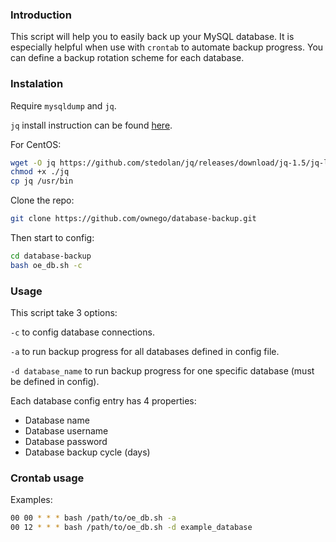 ### Introduction

This script will help you to easily back up your MySQL database. It is especially helpful when use with `crontab` to automate backup progress. You can define a backup rotation scheme for each database.
### Instalation

Require `mysqldump` and `jq`.

`jq` install instruction can be found [here](https://stedolan.github.io/jq/download/).

For CentOS:

```bash
wget -O jq https://github.com/stedolan/jq/releases/download/jq-1.5/jq-linux64
chmod +x ./jq
cp jq /usr/bin
```

Clone the repo: 

```bash
git clone https://github.com/ownego/database-backup.git
```

Then start to config:

```bash
cd database-backup
bash oe_db.sh -c
```

### Usage

This script take 3 options:

`-c` to config database connections.

`-a` to run backup progress for all databases defined in config file.

`-d database_name` to run backup progress for one specific database (must be defined in config).

Each database config entry has 4 properties:

   *   Database name
   *   Database username
   *   Database password
   *   Database backup cycle (days)
    
### Crontab usage

Examples:

```bash
00 00 * * * bash /path/to/oe_db.sh -a
00 12 * * * bash /path/to/oe_db.sh -d example_database
```

